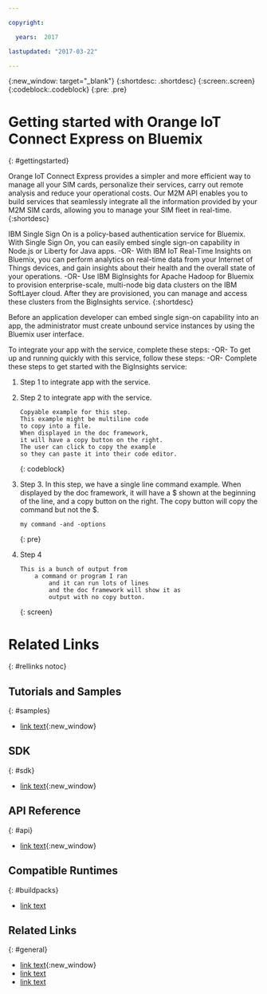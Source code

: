 ```yaml
---

copyright:

  years:  2017

lastupdated: "2017-03-22"

---
```


{:new_window: target="_blank"}
{:shortdesc: .shortdesc}
{:screen:.screen}
{:codeblock:.codeblock}
{:pre: .pre}

# Getting started with Orange IoT Connect Express on Bluemix
{: #gettingstarted}

Orange IoT Connect Express provides a simpler and more efficient way to manage all your SIM cards, personalize their services, carry out remote analysis and reduce your operational costs. Our M2M API enables you to build services that seamlessly integrate all the information provided by your M2M SIM cards, allowing you to manage your SIM fleet in real-time.
{:shortdesc}

<!-- Provide an appropriate ID above -->

<!-- Short description: REQUIRED
The short description section should include one to two sentences describing why a developer would want to use your service in an app. This should be conversational style. For search engine optimization, include the service long name and "Bluemix". Keep the {: shortdesc} after the first paragraph so that the framework renders it properly.

Examples: -->

IBM Single Sign On is a policy-based authentication service for Bluemix. With Single Sign On, you can easily embed single sign-on capability in Node.js or Liberty for Java apps. -OR-
With IBM IoT Real-Time Insights on Bluemix, you can perform analytics on real-time data from your Internet of Things devices, and gain insights about their health and the overall state of your operations.  -OR-
Use IBM BigInsights for Apache Hadoop for Bluemix to provision enterprise-scale, multi-node big data clusters on the IBM SoftLayer cloud. After they are provisioned, you can manage and access these clusters from the BigInsights service.
{:shortdesc}

<!-- If overview content is required, do not include it here. Put it in a separate "## About" section below the task section. -->

<!-- Task section: REQUIRED
The task section includes steps to integrate the service into the app.  
- With task-based, technical information, reduce the conversational style in favor of succinct and direct instructions.
- DO include the basic, most-common-use scenario steps to use the service or integrate it into the app. 
- DO NOT include steps to add the service from the Bluemix catalog; we assume that the user already took steps in the UI to add the service. 
- DO include code snippets in all languages that can be copied, as well as VCAP service info.  
- For additional tasks like configuring, managing, etc., add a task section (## Gerund_task_title) below the task section or "About" section if used. Use a task title such as "Configuring x", "Administering y", "Managing z". -->

<!-- You can include an optional prerequisites paragraph for any prerequisites to be met before integrating the service. For example: -->

Before an application developer can embed single sign-on capability into an app, the administrator must create unbound service instances by using the Bluemix user interface.

<!-- Include a sentence to briefly introduce the steps. Examples: -->

To integrate your app with the service, complete these steps: -OR-
To get up and running quickly with this service, follow these steps: -OR-
Complete these steps to get started with the BigInsights service:

<!-- Use ordered list markup for the step section. For code examples: 
- use three backticks ahead of and after the example (```)
- For copyable code snippet, multi-line, include {: codeblock} following the last set of backticks. A copy button will display in framework in output.
- For copyable command, single line, include {: pre} following the last set of backticks. When displayed, it will show "$" at the beginning of the command example and a copy button, but the copy button will include just the command example.
- For non-copyable output snippet, include {: screen} following the last set of backticks.
 -->

1. Step 1 to integrate app with the service.
2. Step 2 to integrate app with the service.

	```
	Copyable example for this step. 
	This example might be multiline code
	to copy into a file. 
	When displayed in the doc framework, 
	it will have a copy button on the right.
	The user can click to copy the example 
	so they can paste it into their code editor.
	```
	{: codeblock}

3. Step 3. In this step, we have a single line command example. When displayed by the doc framework, it will have a $ shown at the beginning of the line, and a copy button on the right. The copy button will copy the command but not the $.

	```
	my command -and -options
	```
	{: pre}

4. Step 4
	```
	This is a bunch of output from
		a command or program I ran
			and it can run lots of lines
			and the doc framework will show it as 
			output with no copy button.
	```
	{: screen}



<!-- Related links section: REQUIRED.
Related links display in the upper right of the getting started page. 
Ensure that you retain the lowercase anchor IDs (eg. {: #rellinks}) as shown in this template. These are used as IDs during transform and the doc framework keys off the IDs for display. 
The headings coded here are not actually used. The doc framework provides the correct headings. 
Also ensure that the related links stay in position at the end of this file or the doc framework will not display them properly.
Use {:new_window} for external links to open a new window.-->
<!-- Please delete all comments within the related links section to avoid breaking the build. Thanks. -->

# Related Links
{: #rellinks notoc}

## Tutorials and Samples
{: #samples}

<!-- Recommended external links to your top three devWorks articles and sample applications. NOTE: sample apps should be in node and java at a minimum. Link text should be: <sample_name> sample or developerworks: <article_name>. To confirm the available articles for your service, go to http://www.ibm.com/developerworks/views/global/libraryview.jsp?show_abstract=falsecontentarea_by=All+Zonesproduct_by=-1topic_by=BlueMixindustry_by=-1type_by=All+Typesibm-search=Search and select your service from the product drop-down menu -->

* [link text](URL){:new_window}

## SDK
{: #sdk}

<!-- Links to SDK download and SDK Developer Guide -->

* [link text](URL){:new_window}

## API Reference
{: #api}

<!-- External links to the landing page of each generated doc for the APIs that are supported by your service. Use only the type of API as the link text (Java, JavaScript, REST, Objective-C) -->

* [link text](URL){:new_window}

## Compatible Runtimes
{: #buildpacks}

<!-- MAY BE REMOVING THIS: Peer links to the Getting Started page of each runtime that is supported by your service. Use only the name of the runtime as the link text (Node.js, Liberty for Java, Ruby on Rails, Ruby Sinatra) -->

* [link text](URL)

## Related Links
{: #general}

<!-- Include a link to your full product documentation, pricing sheet, IBM Bluemix prerequisites -->
<!-- NOTE: Remove these comments when using this template. Otherwise the comment will break the build! Thanks. -->

* [link text](URL){:new_window}
* [link text](URL)
* [link text](URL)
